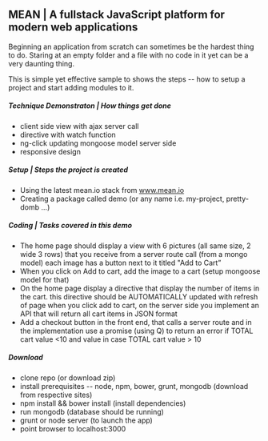 <h2> MEAN  | A fullstack JavaScript platform for modern web applications </h2>

Beginning an application from scratch can sometimes be the hardest thing to do. Staring at an empty folder and a file with no code in it yet can be a very daunting thing.

This is simple yet effective sample to shows the steps -- how to setup a project and start adding modules to it.

<h5>Technique Demonstraton | How things get done </h5>

   - client side view with ajax server call
   - directive with watch function
   - ng-click updating mongoose model server side
   - responsive design

<h5>Setup | Steps the project is created </h5>

 - Using the latest mean.io stack from www.mean.io
 - Creating a package called demo (or any name i.e. my-project, pretty-domb ...)

<h5>Coding | Tasks covered in this demo </h5>

   - The home page should display a view with 6 pictures (all same size, 2 wide 3 rows) that you receive from a server route call (from a mongo model) each image has a button next to it titled "Add to Cart”
   - When you click on Add to cart, add the  image to a cart (setup mongoose model for that)
   - On the home page display a directive that display the number of items in the cart. this directive should be AUTOMATICALLY updated with refresh of page when you click add to cart, on the server side you implement an API that will return all cart items in JSON format
   - Add a checkout button in the front end, that calls a server route and in the implementation use a promise (using Q) to return an error if TOTAL cart value <10 and value in case TOTAL cart value > 10

<h5>Download </h5>

   - clone repo (or download zip)
   - install prerequisites -- node, npm, bower, grunt, mongodb (download from respective sites)
   - npm install && bower install (install dependencies)
   - run mongodb (database should be running)
   - grunt or node server (to launch the app)
   - point browser to localhost:3000
